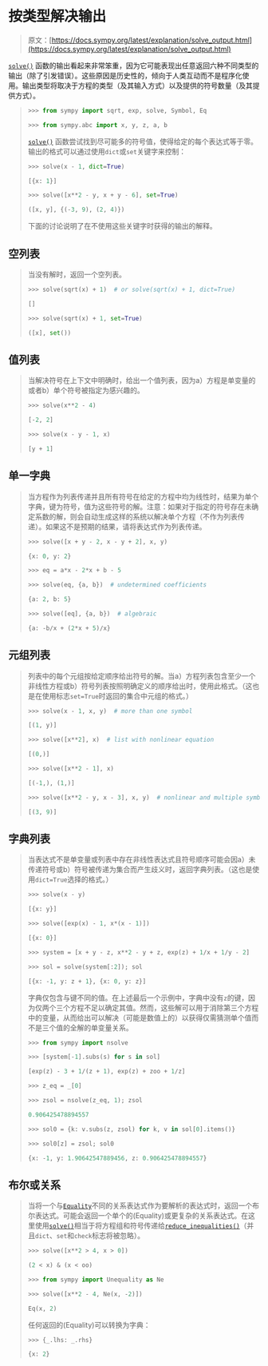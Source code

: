 # 按类型解决输出

> 原文：[https://docs.sympy.org/latest/explanation/solve_output.html](https://docs.sympy.org/latest/explanation/solve_output.html)

[`solve()`](../modules/solvers/solvers.html#sympy.solvers.solvers.solve "sympy.solvers.solvers.solve") 函数的输出看起来非常笨重，因为它可能表现出任意返回六种不同类型的输出（除了引发错误）。这些原因是历史性的，倾向于人类互动而不是程序化使用。输出类型将取决于方程的类型（及其输入方式）以及提供的符号数量（及其提供方式）。

> ```py
> >>> from sympy import sqrt, exp, solve, Symbol, Eq
> 
> >>> from sympy.abc import x, y, z, a, b 
> ```
> 
> [`solve()`](../modules/solvers/solvers.html#sympy.solvers.solvers.solve "sympy.solvers.solvers.solve") 函数尝试找到尽可能多的符号值，使得给定的每个表达式等于零。输出的格式可以通过使用`dict`或`set`关键字来控制：
> 
> ```py
> >>> solve(x - 1, dict=True)
> 
> [{x: 1}]
> 
> >>> solve([x**2 - y, x + y - 6], set=True)
> 
> ([x, y], {(-3, 9), (2, 4)}) 
> ```
> 
> 下面的讨论说明了在不使用这些关键字时获得的输出的解释。

## 空列表

> 当没有解时，返回一个空列表。
> 
> ```py
> >>> solve(sqrt(x) + 1)  # or solve(sqrt(x) + 1, dict=True)
> 
> []
> 
> >>> solve(sqrt(x) + 1, set=True)
> 
> ([x], set()) 
> ```

## 值列表

> 当解决符号在上下文中明确时，给出一个值列表，因为a）方程是单变量的或者b）单个符号被指定为感兴趣的。
> 
> ```py
> >>> solve(x**2 - 4)
> 
> [-2, 2]
> 
> >>> solve(x - y - 1, x)
> 
> [y + 1] 
> ```

## 单一字典

> 当方程作为列表传递并且所有符号在给定的方程中均为线性时，结果为单个字典，键为符号，值为这些符号的解。注意：如果对于指定的符号存在未确定系数的解，则会自动生成这样的系统以解决单个方程（不作为列表传递）。如果这不是预期的结果，请将表达式作为列表传递。
> 
> ```py
> >>> solve([x + y - 2, x - y + 2], x, y)
> 
> {x: 0, y: 2}
> 
> >>> eq = a*x - 2*x + b - 5
> 
> >>> solve(eq, {a, b})  # undetermined coefficients
> 
> {a: 2, b: 5}
> 
> >>> solve([eq], {a, b})  # algebraic
> 
> {a: -b/x + (2*x + 5)/x} 
> ```

## 元组列表

> 列表中的每个元组按给定顺序给出符号的解。当a）方程列表包含至少一个非线性方程或b）符号列表按照明确定义的顺序给出时，使用此格式。（这也是在使用标志`set=True`时返回的集合中元组的格式。）
> 
> ```py
> >>> solve(x - 1, x, y)  # more than one symbol
> 
> [(1, y)]
> 
> >>> solve([x**2], x)  # list with nonlinear equation
> 
> [(0,)]
> 
> >>> solve([x**2 - 1], x)
> 
> [(-1,), (1,)]
> 
> >>> solve([x**2 - y, x - 3], x, y)  # nonlinear and multiple symbols
> 
> [(3, 9)] 
> ```

## 字典列表

> 当表达式不是单变量或列表中存在非线性表达式且符号顺序可能会因a）未传递符号或b）符号被传递为集合而产生歧义时，返回字典列表。（这也是使用`dict=True`选择的格式。）
> 
> ```py
> >>> solve(x - y)
> 
> [{x: y}]
> 
> >>> solve([exp(x) - 1, x*(x - 1)])
> 
> [{x: 0}]
> 
> >>> system = [x + y - z, x**2 - y + z, exp(z) + 1/x + 1/y - 2]
> 
> >>> sol = solve(system[:2]); sol
> 
> [{x: -1, y: z + 1}, {x: 0, y: z}] 
> ```
> 
> 字典仅包含与键不同的值。在上述最后一个示例中，字典中没有`z`的键，因为仅两个三个方程不足以确定其值。然而，这些解可以用于消除第三个方程中的变量，从而给出可以解决（可能是数值上的）以获得仅需猜测单个值而不是三个值的全解的单变量关系。
> 
> ```py
> >>> from sympy import nsolve
> 
> >>> [system[-1].subs(s) for s in sol]
> 
> [exp(z) - 3 + 1/(z + 1), exp(z) + zoo + 1/z]
> 
> >>> z_eq = _[0]
> 
> >>> zsol = nsolve(z_eq, 1); zsol
> 
> 0.906425478894557
> 
> >>> sol0 = {k: v.subs(z, zsol) for k, v in sol[0].items()}
> 
> >>> sol0[z] = zsol; sol0
> 
> {x: -1, y: 1.90642547889456, z: 0.906425478894557} 
> ```

## 布尔或关系

> 当将一个与[`Equality`](../modules/core.html#sympy.core.relational.Equality "sympy.core.relational.Equality")不同的关系表达式作为要解析的表达式时，返回一个布尔表达式。可能会返回一个单个的\(Equality\)或更复杂的关系表达式。在这里使用[`solve()`](../modules/solvers/solvers.html#sympy.solvers.solvers.solve "sympy.solvers.solvers.solve")相当于将方程组和符号传递给[`reduce_inequalities()`](../modules/solvers/inequalities.html#sympy.solvers.inequalities.reduce_inequalities "sympy.solvers.inequalities.reduce_inequalities")（并且`dict`、`set`和`check`标志将被忽略）。
> 
> ```py
> >>> solve([x**2 > 4, x > 0])
> 
> (2 < x) & (x < oo) 
> ```
> 
> ```py
> >>> from sympy import Unequality as Ne
> 
> >>> solve([x**2 - 4, Ne(x, -2)])
> 
> Eq(x, 2) 
> ```
> 
> 任何返回的\(Equality\)可以转换为字典：
> 
> ```py
> >>> {_.lhs: _.rhs}
> 
> {x: 2} 
> ```
